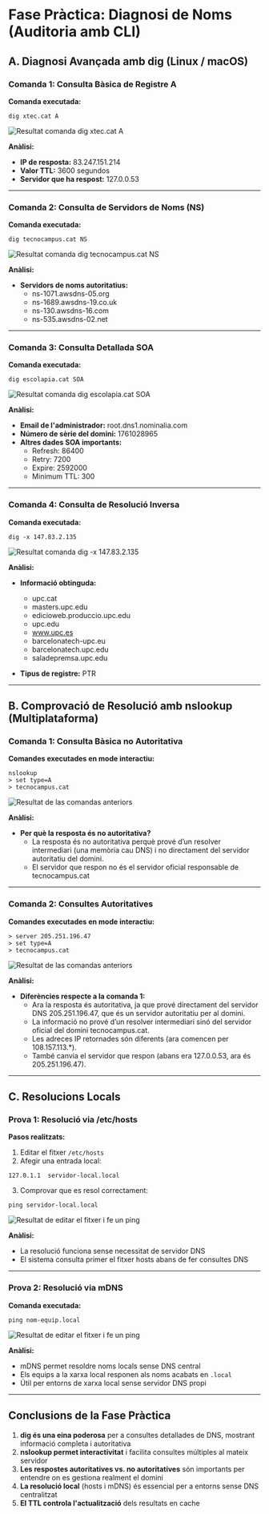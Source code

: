 # Fase Pràctica: Diagnosi de Noms (Auditoria amb CLI)

## A. Diagnosi Avançada amb dig (Linux / macOS)

### Comanda 1: Consulta Bàsica de Registre A

**Comanda executada:**
```
dig xtec.cat A
```

![Resultat comanda dig xtec.cat A](img/1.png)

**Anàlisi:**
- **IP de resposta:** 83.247.151.214
- **Valor TTL:** 3600 segundos
- **Servidor que ha respost:** 127.0.0.53

---

### Comanda 2: Consulta de Servidors de Noms (NS)

**Comanda executada:**
```
dig tecnocampus.cat NS
```

![Resultat comanda dig tecnocampus.cat NS](img/2.png)

**Anàlisi:**
- **Servidors de noms autoritatius:**
  - ns-1071.awsdns-05.org
  - ns-1689.awsdns-19.co.uk
  - ns-130.awsdns-16.com
  - ns-535.awsdns-02.net

---

### Comanda 3: Consulta Detallada SOA

**Comanda executada:**
```
dig escolapia.cat SOA
```

![Resultat comanda dig escolapia.cat SOA](img/3.png)

**Anàlisi:**
- **Email de l'administrador:** root.dns1.nominalia.com
- **Número de sèrie del domini:** 1761028965
- **Altres dades SOA importants:** 
  - Refresh: 86400
  - Retry: 7200
  - Expire: 2592000
  - Minimum TTL: 300

---

### Comanda 4: Consulta de Resolució Inversa

**Comanda executada:**
```
dig -x 147.83.2.135
```

![Resultat comanda dig -x 147.83.2.135](img/4.png)

**Anàlisi:**
- **Informació obtinguda:**
  - upc.cat
  - masters.upc.edu
  - edicioweb.produccio.upc.edu
  - upc.edu
  - www.upc.es
  - barcelonatech-upc.eu
  - barcelonatech.upc.edu
  - saladepremsa.upc.edu
  
- **Tipus de registre:** PTR

---

## B. Comprovació de Resolució amb nslookup (Multiplataforma)

### Comanda 1: Consulta Bàsica no Autoritativa

**Comandes executades en mode interactiu:**
```
nslookup
> set type=A
> tecnocampus.cat
```

![Resultat de las comandas anteriors ](img/5.png)

**Anàlisi:**
- **Per què la resposta és no autoritativa?**
  - La resposta és no autoritativa perquè prové d’un resolver intermediari (una memòria cau DNS) i no directament del servidor autoritatiu del domini.
  - El servidor que respon no és el servidor oficial responsable de tecnocampus.cat

---

### Comanda 2: Consultes Autoritatives

**Comandes executades en mode interactiu:**
```
> server 205.251.196.47
> set type=A
> tecnocampus.cat
```

![Resultat de las comandas anteriors ](img/6.png)

**Anàlisi:**
- **Diferències respecte a la comanda 1:**
  - Ara la resposta és autoritativa, ja que prové directament del servidor DNS 205.251.196.47, que és un servidor autoritatiu per al domini.
  - La informació no prové d’un resolver intermediari sinó del servidor oficial del domini tecnocampus.cat.
  - Les adreces IP retornades són diferents (ara comencen per 108.157.113.*).
  - També canvia el servidor que respon (abans era 127.0.0.53, ara és 205.251.196.47).

---

## C. Resolucions Locals

### Prova 1: Resolució via /etc/hosts

**Pasos realitzats:**
1. Editar el fitxer `/etc/hosts`
2. Afegir una entrada local:
```
127.0.1.1  servidor-local.local
```
3. Comprovar que es resol correctament:
```
ping servidor-local.local
```

![Resultat de editar el fitxer i fe un ping ](img/7.png)

**Anàlisi:**
- La resolució funciona sense necessitat de servidor DNS
- El sistema consulta primer el fitxer hosts abans de fer consultes DNS

---

### Prova 2: Resolució via mDNS

**Comanda executada:**
```
ping nom-equip.local
```

![Resultat de editar el fitxer i fe un ping ](img/8.png)

**Anàlisi:**
- mDNS permet resoldre noms locals sense DNS central
- Els equips a la xarxa local responen als noms acabats en `.local`
- Útil per entorns de xarxa local sense servidor DNS propi

---

## Conclusions de la Fase Pràctica

1. **dig és una eina poderosa** per a consultes detallades de DNS, mostrant informació completa i autoritativa
2. **nslookup permet interactivitat** i facilita consultes múltiples al mateix servidor
3. **Les respostes autoritatives vs. no autoritatives** són importants per entendre on es gestiona realment el domini
4. **La resolució local** (hosts i mDNS) és essencial per a entorns sense DNS centralitzat
5. **El TTL controla l'actualització** dels resultats en cache
